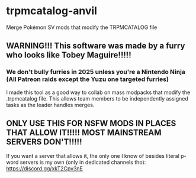 # trpmcatalog-anvil
Merge Pokémon SV mods that modify the TRPMCATALOG file

## WARNING!!! This software was made by a furry who looks like Tobey Maguire!!!!!
### We don't bully furries in 2025 unless you're a Nintendo Ninja (All Patreon raids except the Yuzu one targeted furries)

I made this tool as a good way to collab on mass modpacks that modify the .trpmcatalog file.  This allows team members to be independently assigned tasks as the leader handles merges.  

## ONLY USE THIS FOR NSFW MODS IN PLACES THAT ALLOW IT!!!!!  MOST MAINSTREAM SERVERS DON'T!!!!!

If you want a server that allows it, the only one I know of besides literal p-word servers is my own (only in dedicated channels tho):
https://discord.gg/xkT2Cpv3nE
